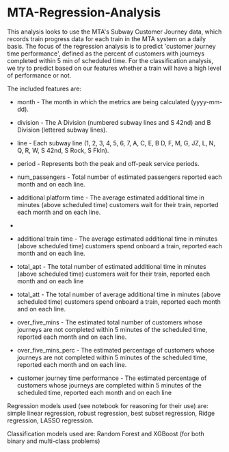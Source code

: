 # MTA-Regression-Analysis
This analysis looks to use the MTA's Subway Customer Journey data, which records train progress data for each train in the MTA system on a daily basis. The focus of the regression analysis is to predict 'customer journey time performance', defined as the percent of customers with journeys completed within 5 min of scheduled time. For the classification analysis, we try to predict based on our features whether a train will have a high level of performance or not.

The included features are:

-  month - The month in which the metrics are being calculated (yyyy-mm-dd).

-  division - The A Division (numbered subway lines and S 42nd) and B Division (lettered subway lines).

-  line - Each subway line (1, 2, 3, 4, 5, 6, 7, A, C, E, B D, F, M, G, JZ, L, N, Q, R, W, S 42nd, S Rock, S Fkln).

-  period - Represents both the peak and off-peak service periods.

-  num_passengers - Total number of estimated passengers reported each month and on each line.

-  additional platform time - The average estimated additional time in minutes (above scheduled time) customers wait for their train, reported each month and on each line.
-  
-  additional train time - The average estimated additional time in minutes (above scheduled time) customers spend  onboard a train, reported each month and on each line.

-  total_apt - The total number of estimated additional time in minutes (above scheduled time) customers wait for their train, reported each month and on each line

-  total_att - The total number of average additional time in minutes (above scheduled time) customers spend onboard a train, reported each month and on each line.

-  over_five_mins - The estimated total number of customers whose journeys are not completed within 5 minutes of the  scheduled time, reported each month and on each line.

-  over_five_mins_perc - The estimated percentage of customers whose journeys are not completed within 5 minutes of the scheduled time, reported each month and on each line.

-  customer journey time performance - The estimated percentage of customers whose journeys are completed within 5 minutes of the scheduled time, reported each month and on each line


Regression models used (see notebook for reasoning for their use) are: simple linear regression, robust regression, best subset regression, Ridge regression, LASSO regression.

Classification models used are: Random Forest and XGBoost (for both binary and multi-class problems)
